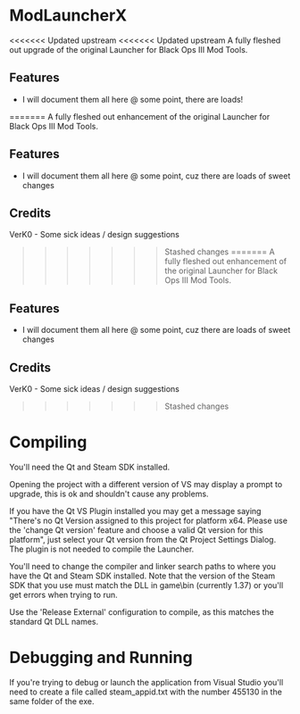 # ModLauncherX

<<<<<<< Updated upstream
<<<<<<< Updated upstream
A fully fleshed out upgrade of the original Launcher for Black Ops III Mod Tools.

## Features
- I will document them all here @ some point, there are loads!

=======
A fully fleshed out enhancement of the original Launcher for Black Ops III Mod Tools.

## Features
- I will document them all here @ some point, cuz there are loads of sweet changes


## Credits
VerK0 - Some sick ideas / design suggestions

>>>>>>> Stashed changes
=======
A fully fleshed out enhancement of the original Launcher for Black Ops III Mod Tools.

## Features
- I will document them all here @ some point, cuz there are loads of sweet changes


## Credits
VerK0 - Some sick ideas / design suggestions

>>>>>>> Stashed changes

# Compiling

You'll need the Qt and Steam SDK installed.

Opening the project with a different version of VS may display a prompt to upgrade, this is ok and shouldn't cause any problems.

If you have the Qt VS Plugin installed you may get a message saying "There's no Qt Version assigned to this project for platform x64. Please use the 'change Qt version' feature and choose a valid Qt version for this platform", just select your Qt version from the Qt Project Settings Dialog. The plugin is not needed to compile the Launcher.

You'll need to change the compiler and linker search paths to where you have the Qt and Steam SDK installed. Note that the version of the Steam SDK that you use must match the DLL in game\bin (currently 1.37) or you'll get errors when trying to run.

Use the 'Release External' configuration to compile, as this matches the standard Qt DLL names.

# Debugging and Running

If you're trying to debug or launch the application from Visual Studio you'll need to create a file called steam_appid.txt with the number 455130 in the same folder of the exe.